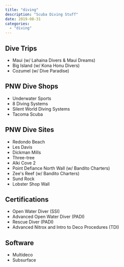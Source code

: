 ```yaml
---
title: "diving"
description: "Scuba Diving Stuff"
date: 2019-08-31
categories:
  - "diving"
---
```


Dive Trips
----------

- Maui (w/ Lahaina Divers & Maui Dreams)
- Big Island (w/ Kona Honu Divers)
- Cozumel (w/ Dive Paradise)

PNW Dive Shops
--------------

- Underwater Sports
- 8 Diving Systems
- Silent World Diving Systems
- Tacoma Scuba

PNW Dive Sites
--------------

- Redondo Beach
- Les Davis
- Dickman Mills
- Three-tree
- Alki Cove 2
- Point Defiance North Wall (w/ Bandito Charters)
- Zee's Reef (w/ Bandito Charters)
- Sund Rock
- Lobster Shop Wall


Certifications
--------------

- Open Water Diver (SSI)
- Advanced Open Water Diver (PADI)
- Rescue Diver (PADI)
- Advanced Nitrox and Intro to Deco Procedures (TDI)

Software
--------

- Multideco
- Subsurface